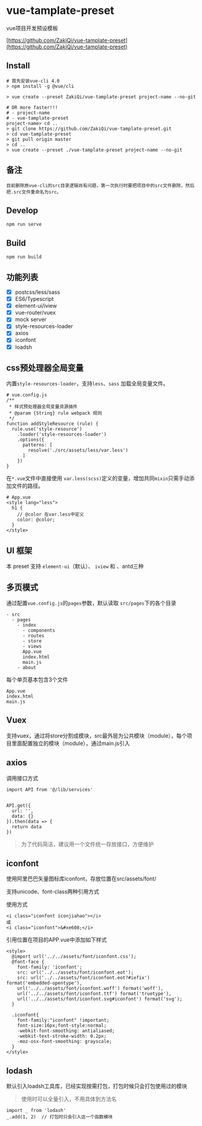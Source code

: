 # vue-tamplate-preset

vue项目开发预设模板

[https://github.com/ZakiQi/vue-tamplate-preset](https://github.com/ZakiQi/vue-tamplate-preset)

## Install

```
# 首先安装vue-cli 4.0
> npm install -g @vue/cli

> vue create --preset ZakiQi/vue-tamplate-preset project-name --no-git

# OR more faster!!!
# - project-name
# - vue-tamplate-preset
project-name> cd ..
> git clone https://github.com/ZakiQi/vue-tamplate-preset.git
> cd vue-tamplate-preset
> git pull origin master
> cd ..
> vue create --preset ./vue-tamplate-preset project-name --no-git
```

## 备注

```
目前删除原vue-cli的src目录逻辑尚有问题，第一次执行时要把项目中的src文件删除，然后把.src文件重命名为src。
```

## Develop

```
npm run serve
```

## Build

```
npm run build
```

## 功能列表

- [x] postcss/less/sass
- [x] ES6/Typescript
- [x] element-ui/iview
- [x] vue-router/vuex
- [x] mock server
- [x] style-resources-loader
- [x] axios
- [x] iconfont
- [x] loadsh

## css预处理器全局变量

内置`style-resources-loader`，支持`less`、`sass` 加载全局变量文件。

```
# vue.config.js
/**
 * 样式预处理器全局变量资源插件
 * @param {String} rule webpack 规则
 */
function addStyleResource (rule) {
  rule.use('style-resource')
    .loader('style-resources-loader')
    .options({
      patterns: [
        resolve('./src/assets/less/var.less')
      ]
    })
}
```

在`*.vue`文件中直接使用 `var.less(scss)`定义的变量，增加共同`mixin`只需手动添加文件的路径。

```
# App.vue
<style lang="less">
  h1 {
    // @color 在var.less中定义
    color: @color;
  }
</style>
```

## UI 框架

本 preset 支持 `element-ui`（默认）、 `iview` 和 、antd三种

## 多页模式

通过配置`vue.config.js`的`pages`参数，默认读取 `src/pages`下的各个目录

```
- src
  - pages
    - index
      - components
      - routes
      - store
      - views
      App.vue
      index.html
      main.js
    - about
```

每个单页基本包含3个文件

```
App.vue
index.html
main.js
```

## Vuex

支持vuex，通过将store分割成模块，src最外层为公共模块（module），每个项目里面配置独立的模块（module），通过main.js引入

## axios

调用接口方式

```
import API from '@/lib/services'


API.get({
  url: '',
  data: {}
}).then(data => {
  return data
})

```
>为了代码简洁，建议用一个文件统一存放接口，方便维护

## iconfont
使用阿里巴巴矢量图标库iconfont，存放位置在src/assets/font/

支持unicode、font-class两种引用方式

使用方式

```
<i class="iconfont iconjiahao"></i>
或
<i class="iconfont">&#xe608;</i>
```

引用位置在项目的APP.vue中添加如下样式
```
<style>
  @import url('../../assets/font/iconfont.css');
  @font-face {
    font-family: 'iconfont';
    src: url('../../assets/font/iconfont.eot');
    src: url('../../assets/font/iconfont.eot?#iefix') format('embedded-opentype'),
    url('../../assets/font/iconfont.woff') format('woff'),
    url('../../assets/font/iconfont.ttf') format('truetype'),
    url('../../assets/font/iconfont.svg#iconfont') format('svg');
  }

  .iconfont{
    font-family:"iconfont" !important;
    font-size:16px;font-style:normal;
    -webkit-font-smoothing: antialiased;
    -webkit-text-stroke-width: 0.2px;
    -moz-osx-font-smoothing: grayscale;
  }
</style>
```

## lodash
默认引入loadsh工具库，已经实现按需打包，打包时候只会打包使用过的模块
>使用时可以全量引入，不用具体到方法名
```
import _ from 'lodash'
_.add(1, 2)  // 打包时只会引入这一个函数模块
```
